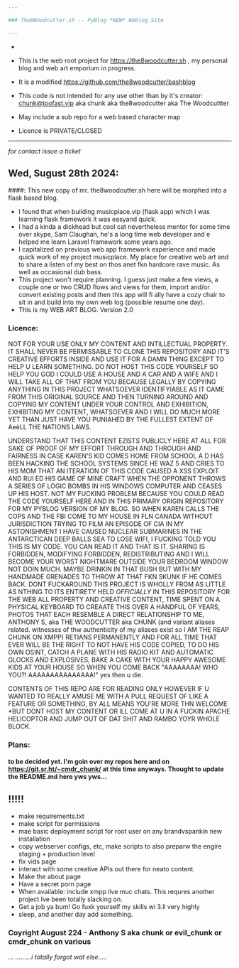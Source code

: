 ```yaml
---

### The8Woodcutter.sh -- PyBlog *NEW* Weblog Site

---
```


*

* This is the web root project for https://the8woodcutter.sh , my personal blog and web art emporium in progress.
* It is a modified https://github.com/the8woodcutter/bashblog
* This code is not intended for any use other than by it's creator: chunk@toofast.vip aka chunk aka the8woodcutter aka The Woodcuttter
* May include a sub repo for a web based character map
* Licence is PRIVATE/CLOSED

***

_for contact issue a ticket_

## Wed, Sugust 28th 2024:
####: This new copy of mr. the8woodcutter.sh here will be morphed into a flask based blog.
  - I found that when building musicplace.vip (flask app) which I was learning flask framework it was easyand quick.
  - I had a kinda a dickhead but cool cat nevertheless mentor for some time over skype, Sam Claughan, he's a long time web developer and e helped me learn Laravel framework some years ago.
  - I capitalized on previous web app framework experience and made quick work of my project musicplace.  My place for creative web art and to share a listen of my best on thos anet fkn hardcore rave music.  As well as occasional dub bass.
  - This project won't require planning.  I guess just make a few views, a couple one or two CRUD flows and views for them, import and/or convert existing posts and then this app will fi ally have a cozy chair to sit in and build into my own web log (possible resume one day).
  - This is my WEB ART BLOG.  Version 2.0

### Licence:
NOT FOR YOUR USE ONLY MY CONTENT AND INTILLECTUAL PROPERTY.  IT SHALL NEVER BE PERMISSABLE TO CLONE THIS REPOSITORY AND IT'S CREATIVE EFFORTS INSIDE AND USE IT FOR A DAMN THING EXCEPT TO HELP U LEARN SOMETHING.  DO NOT HOST THIS CODE YOURSELF SO HELP YOU GOD I COULD USE A HOUSE AND A CAR AND A WIFE AND I WILL TAKE ALL OF THAT FROM YOU BECAUSE LEGALLY BY COPYING ANYTHING IN THIS PROJECT WHATSOEVER IDENTIFYIABLE AS IT CAME FROM THIS ORIGINAL SOURCE AND THEN TURNING AROUND AND COPYING MY CONTENT UNDER YOUR CONTROL AND EXHIBITION, EXHIBITING MY CONTENT, WHATSOEVER AND I WILL DO MUCH MORE YET THAN JUST HAVE YOU PUNIAHED BY THE FULLEST EXTENT OF AeèLL THE NATIONS LAWS.

UNDERSTAND THAT THIS CONTENT EZISTS PUBLICLY HERE AT ALL FOR SAKE OF PROOF OF MY EFFORT THROUGH AND THROUGH AND FAIRNESS IN CASE KAREN'S KID COMES HOME FROM SCHOOL A D HAS BEEN HACKING THE SCHOOL SYSTEMS SINCE HE WAZ 5 AND CRIES TO HIS MOM THAT AN ITERATION OF THIS CODE CAUSED A XSS EXPLOIT AND RUI ED HIS GAME OF MINE CRAFT WHEN THE OPPONENT THROWS A SERIES OF LOGIC BOMBS IN HIS WINDOWS COMPUTER AND CEASES UP HIS HOST.  NOT MY FUCKING PROBLEM BECAUSE YOU COULD READ THE CODE YOURSELF HERE AND IN THIS PRIMARY ORIGIN REPOSITORY FOR MY PYBLOG VERSION OF MY BLOG.  SO WHEN KAREN CALLS THE COPS AND THE FBI COME TO MY HOUSE IN FLN CANADA WITHOUT JURISDICTION TRYING TO FILM AN EPISODE OF CIA IN MY ASTONISHMENT I HAVE CAUSED NUCLEAR SUBMARINES IN THE ANTARCTICAN DEEP BALLS SEA TO LOSE WIFI, I FUCKING TOLD YOU THIS IS MY CODE.  YOU CAN READ IT AND THAT IS IT.  SHARING IS FORBIDDEN, MODIFYING FORBIDDEN, REDISTRIBUTING AND I WILL BECOME YOUR WORST NIGHTMARE OUTSIDE YOUR BEDROOM WINDOW NOT DOIN MUCH.  MAYBE DRINKIN IN THAT BUSH BUT WITH MY HANDMADE GRENADES TO THROW AT THAT FKN SKUNK IF HE COMES BACK.  DONT FUCKAROUND THIS PROJECT IS WHOLLY FROM AS LITTLE AS NTHING TO ITS ENTIRETY HELD *OFFICIALLY* IN THIS REPOSITORY FOR THE WEB ALL PROPERTY AND CREATIVE CONTENT, TIME SPENT ON A PHYSICAL KEYBOARD TO CREAATE THIS OVER A HANDFUL OF YEARS, PHOTOS THAT EACH RESEMBLE A DIRECT RELATIONSHIP TO ME, ANTHONY S, aka THE WOODCUTTER aka CHUNK (and variant aliases related. witnesses of thw authenticity of my aliases exist so I AM THE REAP CHUNK ON XMPP) RETIANS PERMANENTLY AND FOR ALL TIME THAT EVER WILL BE THE RIGHT TO NOT HAVE HIS CODE COPIED, TO DO HIS OWN OSINT, CATCH A PLANE WITH HIS RADIO KIT AND AUTOMATIC GLOCKS AND EXPLOSIVES, BAKE A CAKE WITH YOUR HAPPY AWESOME KIDS AT YOUR HOUSE SO WHEN YOU COME BACK "AAAAAAAA!  WHO YOU?!   AAAAAAAAAAAAAAA!" yes then u die.

CONTENTS OF THIS REPO ARE FOR READING ONLY HOWEVER IF U WANTED TO REALLY AMUSE ME WITH A PULL REQUEST OF LIKE A FEATURE OR SOMETHING, BY ALL MEANS YOU'RE MORE THN WELCOME *BUT DONT HOST MY CONTENT OR ILL COME AT U IN A FUCKIN APACHE HELICOPTOR AND JUMP OUT OF DAT SHIT AND RAMBO YOYR WHOLE BLOCK.

### Plans:
#### to be decided yet.  I'm goin over my repos here and on https://git.sr.ht/~cmdr_chunk/ at this time anyways.  Thought to update the README.md here yws yws...
## !!!!!
  - make requirements.txt
  - make script for permissions
  - mae basic deployment script for root user on any brandvspankin new installation
  - copy webserver configs, etc, make scripts to also preparw the engire staging + production level
  - fix vids page
  - interact with some creative APIs out there for neato content.
  - Make the about page
  - Have a secret porn page
  - When available: include xmpp live muc chats.  This requres another project Ive been totally slacking on.
  - Get a job ya bum!  Go fuxk yourself my skills wi 3.ll very highly
  - sleep, and another day add something.

### Coyright August 224 - Anthony S aka chunk or evil_chunk or cmdr_chunk on various 


... ........._i totally forgot wat else....._
